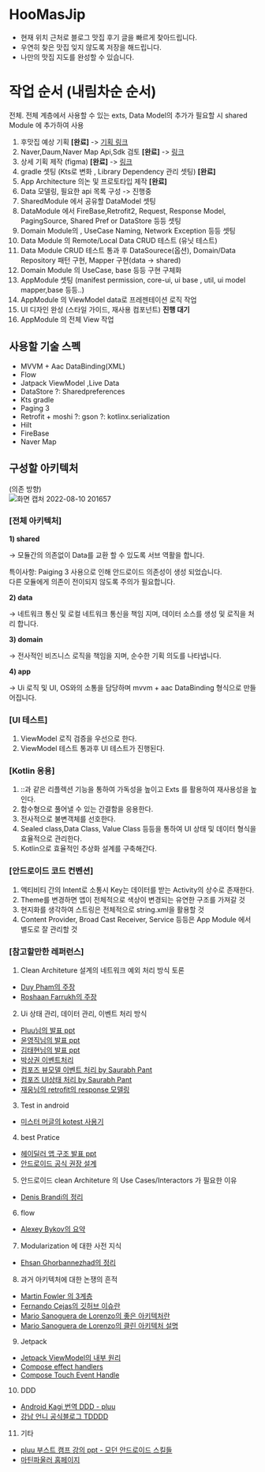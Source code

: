 # HooMasJip
- 현재 위치 근처로 블로그 맛집 후기 글을 빠르게 찾아드립니다. 
- 우연히 찾은 맛집 잊지 않도록 저장을 해드립니다.
- 나만의 맛집 지도를 완성할 수 있습니다. 

# 작업 순서 (내림차순 순서)
전체. 전체 계층에서 사용할 수 있는 exts, Data Model의 추가가 필요할 시 shared Module 에 추가하여 사용
1. 후맛집 예상 기획 **[완료]** -> [기획 링크](https://www.figma.com/file/pMXqc6klaWrkOC0aiQ7U4a/%ED%9B%84%EB%A7%9B%EC%A7%91-%EA%B0%84%EB%8B%A8-%EA%B8%B0%ED%9A%8D?node-id=0%3A1)
2. Naver,Daum,Naver Map Api,Sdk 검토 **[완료]** -> [링크](https://www.figma.com/file/xudzmtv5eMUcZTPQtcQs3q/%ED%9B%84%EB%A7%9B%EC%A7%91-API%2CSDK-%EC%A0%95%EB%B3%B4?node-id=0%3A1)
3. 상세 기획 제작 (figma) **[완료]** -> [링크](https://www.figma.com/file/GoFFBFs60dLzAvVv5cL5zO/Untitled?node-id=0%3A1)
4. gradle 셋팅 (Kts로 변화 , Library Dependency 관리 셋팅) **[완료]**
5. App Architecture 의논 및 프로토타입 제작 **[완료]** 
6. Data 모델링, 필요한 api 목록 구성 -> 진행중 
7. SharedModule 에서 공유할 DataModel 셋팅 
7. DataModule 에서 FireBase,Retrofit2, Request, Response Model, PagingSource, Shared Pref or DataStore 등등 셋팅 
5. Domain Module의 , UseCase Naming, Network Exception 등등 셋팅
7. Data Module 의 Remote/Local Data CRUD 테스트 (유닛 테스트)
8. Data Module CRUD 테스트 통과 후 DataSourece(옵션), Domain/Data Repository 패턴 구현, Mapper 구현(data -> shared)
9. Domain Module 의 UseCase, base 등등 구현 구체화
10. AppModule 셋팅 (manifest permission, core-ui, ui base , util, ui model mapper,base 등등..)
11. AppModule 의 ViewModel data로 프레젠테이션 로직 작업 
12. UI 디자인 완성 (스타일 가이드, 재사용 컴포넌트) **진행 대기**
13. AppModule 의 전체 View 작업 


## 사용할 기술 스펙
- MVVM + Aac DataBinding(XML)
- Flow
- Jatpack ViewModel ,Live Data 
- DataStore ?: Sharedpreferences
- Kts gradle
- Paging 3 
- Retrofit + moshi ?: gson ?: kotlinx.serialization
- Hilt 
- FireBase 
- Naver Map

## 구성할 아키텍처

(의존 방향)   
![화면 캡처 2022-08-10 201657](https://user-images.githubusercontent.com/60532838/183888294-aa4b0211-c60e-4278-9ae0-477181ac1ab2.png)
   
### [전체 아키텍처]

 **1) shared**

→ 모듈간의 의존없이 Data를 교환 할 수 있도록 서브 역활을 합니다.

특이사항: Paiging 3 사용으로 인해 안드로이드 의존성이 생성 되었습니다.  
다른 모듈에게 의존이 전이되지 않도록 주의가 필요합니다.

 **2) data** 

→ 네트워크 통신 및 로컬 네트워크 통신을 책임 지며, 데이터 소스를 생성 및 로직을 처리 합니다.

 **3) domain**

→  전사적인 비즈니스 로직을 책임을 지며, 순수한 기획 의도를 나타냅니다.

 **4) app** 

→ Ui 로직 및 UI, OS와의 소통을 담당하며 mvvm + aac DataBinding 형식으로 만들어집니다.   
   
      
      
### [UI 테스트]
1) ViewModel 로직 검증을 우선으로 한다.    
2) ViewModel 테스트 통과후 UI 테스트가 진행된다.   
   
### [Kotlin 응용]
1) ::과 같은 리플렉션 기능을 통하여 가독성을 높이고 Exts 를 활용하여 재사용성을 높인다.
2) 함수형으로 풀어낼 수 있는 간결함을 응용한다.
3) 전사적으로 불변객체를 선호한다.
4) Sealed class,Data Class, Value Class 등등을 통하여 UI 상태 및 데이터 형식을 효율적으로 관리한다.
5) Kotlin으로 효율적인 추상화 설계를 구축해간다.

### [안드로이드 코드 컨벤션]
1) 액티비티 간의 Intent로 소통시 Key는 데이터를 받는 Activity의 상수로 존재한다. 
2) Theme를 변경하면 앱이 전체적으로 색상이 변경되는 유연한 구조를 가져갈 것 
3) 현지화를 생각하여 스트링은 전체적으로 string.xml을 활용할 것 
4) Content Provider, Broad Cast Receiver, Service 등등은 App Module 에서 별도로 잘 관리할 것 

### [참고할만한 레퍼런스]

1. Clean Architeture 설계의 네트워크 예외 처리 방식 토론 
- [Duy Pham의 주장](https://proandroiddev.com/android-error-handling-in-clean-architecture-844a7fc0dc03)
- [Roshaan Farrukh의 주장](https://levelup.gitconnected.com/error-handling-in-clean-architecture-9ff159a25d4a)

2. Ui 상태 관리, 데이터 관리, 이벤트 처리 방식  
 - [Pluu님의 발표 ppt](https://speakerdeck.com/pluu/kodeu-pumjil-1-percent-olrigi)
 - [윤영직님의 발표 ppt](https://speakerdeck.com/laco2951/ui-state-modeling-eoddeonge-joheulgga)
 - [김태현님의 발표 ppt](https://drive.google.com/drive/folders/11_SPawq_FhUTZZSpTsDV_-lwBhGPp5Ar)
 - [박상권 이벤트처리](https://medium.com/prnd/mvvm%EC%9D%98-viewmodel%EC%97%90%EC%84%9C-%EC%9D%B4%EB%B2%A4%ED%8A%B8%EB%A5%BC-%EC%B2%98%EB%A6%AC%ED%95%98%EB%8A%94-%EB%B0%A9%EB%B2%95-6%EA%B0%80%EC%A7%80-31bb183a88ce)
 - [컴포즈 뷰모델 이벤트 처리 by Saurabh Pant](https://proandroiddev.com/cleaner-way-to-interact-between-composable-and-viewmodel-in-jetpack-compose-14c8b3a74bbe)
 - [컴포즈 UI상태 처리 by Saurabh Pant](https://proandroiddev.com/updating-ui-using-state-management-in-jetpack-compose-e6120db7d695)
 - [재웅님의 retrofit의 response 모델링](https://proandroiddev.com/modeling-retrofit-responses-with-sealed-classes-and-coroutines-9d6302077dfe)

3. Test in android
- [미스터 머글의 kotest 사용기](https://devvkkid.tistory.com/197)

4. best Pratice
- [헤이딜러 앱 구조 발표 ppt](https://docs.google.com/presentation/d/18JLMtlQvqWnX7tJPpm4WBAcW0PLvGLQgmaPofpuG2vE/edit#slide=id.g11be1d0e282_0_432)
- [안드로이드 공식 권장 설계](https://developer.android.com/jetpack/guide?hl=ko)

5. 안드로이드 clean Architeture 의 Use Cases/Interactors 가 필요한 이유
- [Denis Brandi의 정리](https://proandroiddev.com/why-you-need-use-cases-interactors-142e8a6fe576)

6. flow
- [Alexey Bykov의 요약](https://proandroiddev.com/kotlin-coroutines-flow-in-a-nutshell-90399fc9aed7)

7. Modularization 에 대한 사전 지식
- [Ehsan Ghorbannezhad의 정리](https://proandroiddev.com/android-modularization-preps-things-to-know-before-modularizing-your-app-deaf795aabec)

8. 과거 아키텍처에 대한 논쟁의 흔적
- [Martin Fowler 의 3계층](https://martinfowler.com/bliki/PresentationDomainDataLayering.html)
- [Fernando Cejas의 깃허브 이슈란](https://github.com/android10/Android-CleanArchitecture/issues)
- [Mario Sanoguera de Lorenzo의 좋은 아키텍처란](https://proandroiddev.com/intro-to-app-architecture-922b392b21b2)
- [Mario Sanoguera de Lorenzo의 클린 아키텍처 설명](https://proandroiddev.com/clean-architecture-data-flow-dependency-rule-615ffdd79e29)

9. Jetpack 
- [Jetpack ViewModel의 내부 원리](https://proandroiddev.com/viewmodel-magic-revealed-330476b5ab27)
- [Compose effect handlers](https://jorgecastillo.dev/jetpack-compose-effect-handlers)
- [Compose Touch Event Handle](https://proandroiddev.com/jetpack-compose-under-the-hood-touch-events-c237ce1ff755)

10. DDD
- [Android Kagi 번역 DDD - pluu](https://pluu.github.io/blog/android/droidkaigi/2019/05/01/droidkaigi-ddd/)
- [강남 언니 공식블로그 TDDDD](https://blog.gangnamunni.com/post/TDDDD_Android/)

11. 기타
- [pluu 부스트 캠프 강의 ppt - 모던 안드로이드 스킬들](https://speakerdeck.com/pluu/modern-android-developer-annaeseo)
- [마틴파울러 홈페이지](https://www.martinfowler.com/)

